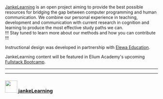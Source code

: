 [JankeLearning](https://jankelearning.github.io) is an open project aiming to provide the best possible resources for bridging the gap between computer programming and human communication.  We combine our personal experience in teaching, development and communication with current research in cognition and learning to produce the most effective study paths we can.  
!!! Stay tuned to learn more about our methods and how you can contribute !!!

Instructional design was developed in partnership with [Elewa Education](http://elewa.education).

JankeLearning content will be featured in Elium Academy's upcoming [Fullstack Bootcamp](http://elium.academy/fullstack).


___
___

### [<img src="https://github.com/jankeLearning/diagrams/blob/master/JL_clean.png" width="40" height="40" target="_blank" />  jankeLearning](https://github.com/jankeLearning)